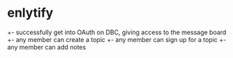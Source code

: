 enlytify
========

+- successfully get into OAuth on DBC, giving access to the message board
  +- any member can create a topic
  +- any member can sign up for a topic 
  +- any member can add notes
